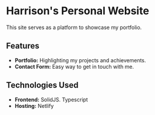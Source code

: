 # Harrison's Personal Website

This site serves as a platform to showcase my portfolio.

## Features
- **Portfolio:** Highlighting my projects and achievements.
- **Contact Form:** Easy way to get in touch with me.

## Technologies Used
- **Frontend:** SolidJS. Typescript
- **Hosting:** Netlify

